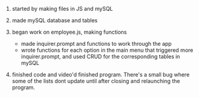 1. started by making files in JS and mySQL
2. made mySQL database and tables
3. began work on employee.js, making functions
    * made inquirer.prompt and functions to work through the app
    * wrote functions for each option in the main menu that triggered more inquirer.prompt, and used CRUD for the corresponding tables in mySQL

4. finished code and video'd finished program. There's a small bug where some of the lists dont update until after closing and relaunching the program.